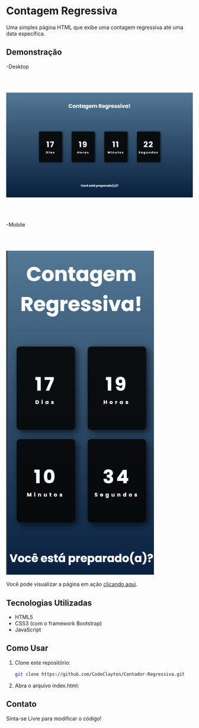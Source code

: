 # Contagem Regressiva

Uma simples página HTML que exibe uma contagem regressiva até uma data específica.

## Demonstração

-Desktop

<br>
<br>

![Preview da Contagem Regressiva](src/img/preview-desktop.png)

<br>
<br>

-Mobile

<br>
<br>


![Preview da Contagem Regressiva](src/img/preview-mob.png)


Você pode visualizar a página em ação [clicando aqui](https://codeclayton.github.io/Contador-Regressivo/index.html).

## Tecnologias Utilizadas

- HTML5
- CSS3 (com o framework Bootstrap)
- JavaScript

## Como Usar

1. Clone este repositório:
   ```bash
   git clone https://github.com/CodeClayton/Contador-Regressivo.git

2. Abra o arquivo index.html:

## Contato

Sinta-se Livre para modificar o código!